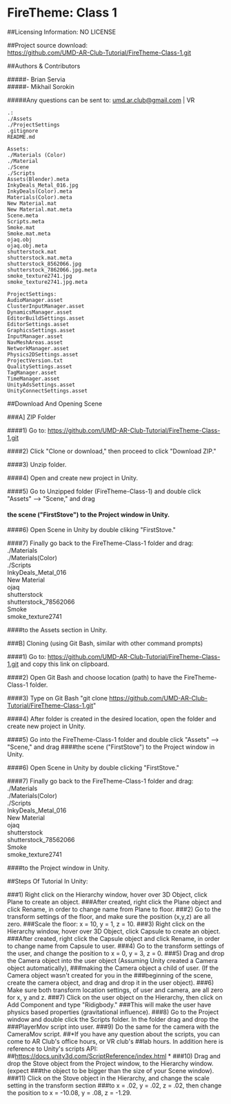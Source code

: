 FireTheme: Class 1
==================

##Licensing Information: NO LICENSE

##Project source download:  
https://github.com/UMD-AR-Club-Tutorial/FireTheme-Class-1.git

##Authors & Contributors

#####- Brian Servia  
#####- Mikhail Sorokin

#####Any questions can be sent to: umd.ar.club@gmail.com | VR

```
.:  
./Assets  
./ProjectSettings  
.gitignore  
README.md  
```
```
Assets:  
./Materials (Color)  
./Material  
./Scene  
./Scripts  
Assets(Blender).meta  
InkyDeals_Metal_016.jpg  
InkyDeals(Color).meta  
Materials(Color).meta  
New Material.mat  
New Material.mat.meta  
Scene.meta  
Scripts.meta  
Smoke.mat  
Smoke.mat.meta  
ojaq.obj  
ojaq.obj.meta  
shutterstock.mat  
shutterstock.mat.meta  
shutterstock_8562066.jpg  
shutterstock_7862066.jpg.meta  
smoke_texture2741.jpg  
smoke_texture2741.jpg.meta  
```
```
ProjectSettings:  
AudioManager.asset  
ClusterInputManager.asset  
DynamicsManager.asset  
EditorBuildSettings.asset  
EditorSettings.asset  
GraphicsSettings.asset  
InputManager.asset  
NavMeshAreas.asset  
NetworkManager.asset  
Physics2DSettings.asset  
ProjectVersion.txt  
QualitySettings.asset  
TagManager.asset  
TimeManager.asset  
UnityAdsSettings.asset  
UnityConnectSettings.asset  
```

##Download And Opening Scene  

###A] ZIP Folder
      
####1) Go to: https://github.com/UMD-AR-Club-Tutorial/FireTheme-Class-1.git

####2) Click "Clone or download," then proceed to click "Download ZIP."

####3) Unzip folder.

####4) Open and create new project in Unity.

####5) Go to Unzipped folder (FireTheme-Class-1) and double click "Assets" --> "Scene," and drag  
####   the scene ("FirstStove") to the Project window in Unity.

####6) Open Scene in Unity by double cliking "FirstStove."

####7) Finally go back to the FireTheme-Class-1 folder and drag:  
	./Materials  
	./Materials(Color)  
	./Scripts  
	InkyDeals_Metal_016  
	New Material  
	ojaq  
	shutterstock  
	shutterstock_78562066  
	Smoke  
	smoke_texture2741  

   ####to the Assets section in Unity.


###B] Cloning (using Git Bash, similar with other command prompts)

####1) Go to: https://github.com/UMD-AR-Club-Tutorial/FireTheme-Class-1.git and copy this link on clipboard.

####2) Open Git Bash and choose location (path) to have the FireTheme-Class-1 folder.

####3) Type on Git Bash "git clone https://github.com/UMD-AR-Club-Tutorial/FireTheme-Class-1.git"

####4) After folder is created in the desired location, open the folder and create new project in Unity.

####5) Go into the FireTheme-Class-1 folder and double click "Assets" --> "Scene," and drag
   ####the scene ("FirstStove") to the Project window in Unity.

####6) Open Scene in Unity by double clicking "FirstStove."

####7) Finally go back to the FireTheme-Class-1 folder and drag:
	./Materials  
	./Materials(Color)  
	./Scripts  
	InkyDeals_Metal_016  
	New Material  
	ojaq  
	shutterstock  
	shutterstock_78562066  
	Smoke  
	smoke_texture2741  

   ####to the Project window in Unity.


##Steps Of Tutorial In Unity:

###1) Right click on the Hierarchy window, hover over 3D Object, click Plane to create an object. 
   ###After created, right click the Plane object and click Rename, in order to change name from Plane to floor. 
###2) Go to the transform settings of the floor, and make sure the position (x,y,z) are all zero.
   ###Scale the floor: x = 10, y = 1, z = 10.
###3) Right click on the Hierarchy window, hover over 3D Object, click Capsule to create an object.
   ###After created, right click the Capsule object and click Rename, in order to change name from Capsule to user.
###4) Go to the transform settings of the user, and change the position to x = 0, y = 3, z = 0. 
###5) Drag and drop the Camera object into the user object (Assuming Unity created a Camera object automatically), 
   ###making the Camera object a child of user. (If the Camera object wasn't created for you in the 
   ###beginning of the scene, create the camera object, and drag and drop it in the user object).
###6) Make sure both transform location settings, of user and camera, are all zero for x, y and z.
###7) Click on the user object on the Hierarchy, then click on Add Component and type "Ridigbody." 
   ###This will make the user have physics based properties (gravitational influence). 
###8) Go to the Project window and double click the Scripts folder. In the folder drag and drop the
   ###PlayerMov script into user.
###9) Do the same for the camera with the CameraMov script.
##*If you have any question about the scripts, you can come to AR Club's office hours, or VR club's 
##lab hours. In addition here is reference to Unity's scripts API:
##https://docs.unity3d.com/ScriptReference/index.html *
###10) Drag and drop the Stove object from the Project window, to the Hierarchy window. (expect
    ###the object to be bigger than the size of your Scene window).
###11) Click on the Stove object in the Hierarchy, and change the scale setting in the transform section
    ###to x = .02, y = .02, z = .02, then change the position to x = -10.08, y = .08, z = -1.29.
